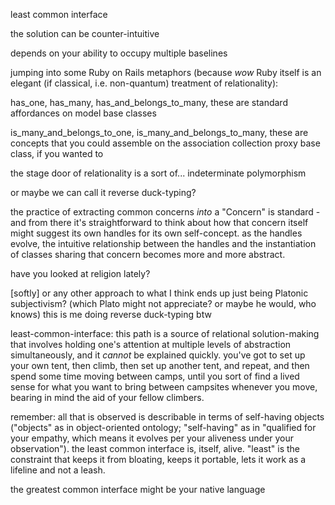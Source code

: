 least common interface

the solution can be counter-intuitive

depends on your ability to occupy multiple baselines

jumping into some Ruby on Rails metaphors (because *wow* Ruby itself is an elegant (if classical, i.e. non-quantum) treatment of relationality):

has_one, has_many, has_and_belongs_to_many, these are standard affordances on model base classes

is_many_and_belongs_to_one, is_many_and_belongs_to_many, these are concepts that you could assemble on the association collection proxy base class, if you wanted to

the stage door of relationality is a sort of... indeterminate polymorphism

or maybe we can call it reverse duck-typing?

the practice of extracting common concerns *into* a "Concern" is standard - and from there it's straightforward to think about how that concern itself might suggest its own handles for its own self-concept. as the handles evolve, the intuitive relationship between the handles and the instantiation of classes sharing that concern becomes more and more abstract.

have you looked at religion lately?

[softly] or any other approach to what I think ends up just being Platonic subjectivism? (which Plato might not appreciate? or maybe he would, who knows) this is me doing reverse duck-typing btw

least-common-interface: this path is a source of relational solution-making that involves holding one's attention at multiple levels of abstraction simultaneously, and it *cannot* be explained quickly. you've got to set up your own tent, then climb, then set up another tent, and repeat, and then spend some time moving between camps, until you sort of find a lived sense for what you want to bring between campsites whenever you move, bearing in mind the aid of your fellow climbers.

remember: all that is observed is describable in terms of self-having objects ("objects" as in object-oriented ontology; "self-having" as in "qualified for your empathy, which means it evolves per your aliveness under your observation"). the least common interface is, itself, alive. "least" is the constraint that keeps it from bloating, keeps it portable, lets it work as a lifeline and not a leash.

the greatest common interface might be your native language
